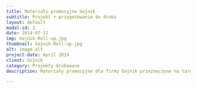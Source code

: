 ```yaml
---
title: Materiały promocyjne ​Gojnik
subtitle: Projekt + przygotowanie do druku
layout: default
modal-id: 3
date: 2014-07-12
img: Gojnik-Roll-up.jpg
thumbnail: Gojnik-Roll-up.jpg
alt: image-alt
project-date: April 2014
client: Gojnik
category: Projekty drukowane
description: Materiały promocyjne dla firmy Gojnik przeznaczone na targi zdrowej żywności. <BR> Roll up oraz plakaty A3, A4. Projekt + przygotowanie plików do druku.

---
```

